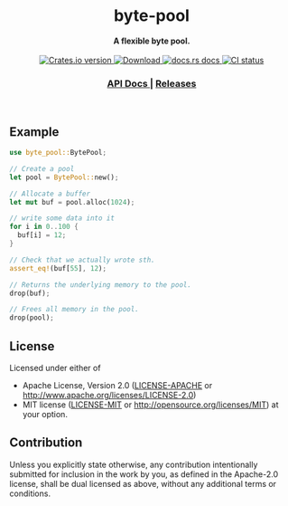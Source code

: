 <h1 align="center">byte-pool</h1>
<div align="center">
 <strong>
   A flexible byte pool.
 </strong>
</div>

<br />

<div align="center">
  <!-- Crates version -->
  <a href="https://crates.io/crates/byte-pool">
    <img src="https://img.shields.io/crates/v/byte-pool.svg?style=flat-square"
    alt="Crates.io version" />
  </a>
  <!-- Downloads -->
  <a href="https://crates.io/crates/byte-pool">
    <img src="https://img.shields.io/crates/d/byte-pool.svg?style=flat-square"
      alt="Download" />
  </a>
  <!-- docs.rs docs -->
  <a href="https://docs.rs/byte-pool">
    <img src="https://img.shields.io/badge/docs-latest-blue.svg?style=flat-square"
      alt="docs.rs docs" />
  </a>
  <!-- CI -->
  <a href="https://github.com/dignifiedquire/byte-pool/actions">
    <img src="https://github.com/dignifiedquire/byte-pool/workflows/CI/badge.svg"
      alt="CI status" />
  </a>
</div>

<div align="center">
  <h3>
    <a href="https://docs.rs/byte-pool">
      API Docs
    </a>
    <span> | </span>
    <a href="https://github.com/dignifiedquire/byte-pool/releases">
      Releases
    </a>
  </h3>
</div>

<br/>

## Example

```rust
use byte_pool::BytePool;

// Create a pool
let pool = BytePool::new();

// Allocate a buffer
let mut buf = pool.alloc(1024);

// write some data into it
for i in 0..100 {
  buf[i] = 12;
}

// Check that we actually wrote sth.
assert_eq!(buf[55], 12);

// Returns the underlying memory to the pool.
drop(buf);

// Frees all memory in the pool.
drop(pool);
```


## License

Licensed under either of
 * Apache License, Version 2.0 ([LICENSE-APACHE](LICENSE-APACHE) or http://www.apache.org/licenses/LICENSE-2.0)
 * MIT license ([LICENSE-MIT](LICENSE-MIT) or http://opensource.org/licenses/MIT)
at your option.

## Contribution

Unless you explicitly state otherwise, any contribution intentionally submitted
for inclusion in the work by you, as defined in the Apache-2.0 license, shall
be dual licensed as above, without any additional terms or conditions.

